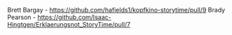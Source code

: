 Brett Bargay - https://github.com/hafields1/kopfkino-storytime/pull/9
Brady Pearson - https://github.com/Isaac-Hingtgen/Erklaerungsnot_StoryTime/pull/7
